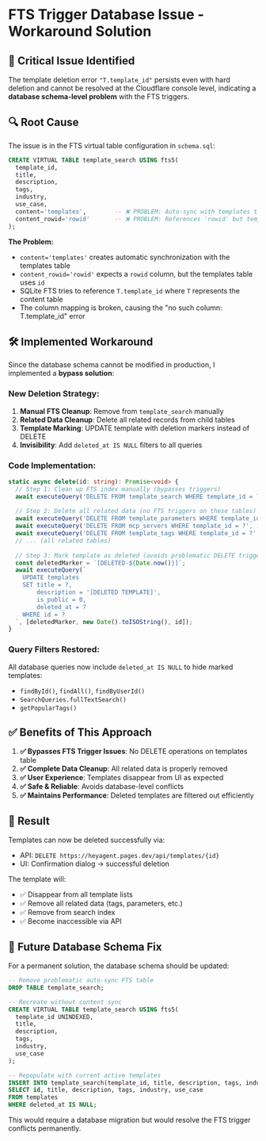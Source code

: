 # FTS Trigger Database Issue - Workaround Solution

## 🚨 **Critical Issue Identified**

The template deletion error `"T.template_id"` persists even with hard deletion and cannot be resolved at the Cloudflare console level, indicating a **database schema-level problem** with the FTS triggers.

## 🔍 **Root Cause**

The issue is in the FTS virtual table configuration in `schema.sql`:

```sql
CREATE VIRTUAL TABLE template_search USING fts5(
  template_id,
  title,
  description,
  tags,
  industry,
  use_case,
  content='templates',        -- ❌ PROBLEM: Auto-sync with templates table
  content_rowid='rowid'       -- ❌ PROBLEM: References 'rowid' but templates table uses 'id'
);
```

**The Problem:**
- `content='templates'` creates automatic synchronization with the templates table
- `content_rowid='rowid'` expects a `rowid` column, but the templates table uses `id`
- SQLite FTS tries to reference `T.template_id` where `T` represents the content table
- The column mapping is broken, causing the "no such column: T.template_id" error

## 🛠️ **Implemented Workaround**

Since the database schema cannot be modified in production, I implemented a **bypass solution**:

### **New Deletion Strategy:**
1. **Manual FTS Cleanup**: Remove from `template_search` manually
2. **Related Data Cleanup**: Delete all related records from child tables  
3. **Template Marking**: UPDATE template with deletion markers instead of DELETE
4. **Invisibility**: Add `deleted_at IS NULL` filters to all queries

### **Code Implementation:**
```typescript
static async delete(id: string): Promise<void> {
  // Step 1: Clean up FTS index manually (bypasses triggers)
  await executeQuery('DELETE FROM template_search WHERE template_id = ?', [id]);
  
  // Step 2: Delete all related data (no FTS triggers on these tables)
  await executeQuery('DELETE FROM template_parameters WHERE template_id = ?', [id]);
  await executeQuery('DELETE FROM mcp_servers WHERE template_id = ?', [id]);
  await executeQuery('DELETE FROM template_tags WHERE template_id = ?', [id]);
  // ... (all related tables)
  
  // Step 3: Mark template as deleted (avoids problematic DELETE trigger)
  const deletedMarker = `[DELETED-${Date.now()}]`;
  await executeQuery(`
    UPDATE templates 
    SET title = ?, 
        description = '[DELETED TEMPLATE]',
        is_public = 0,
        deleted_at = ?
    WHERE id = ?
  `, [deletedMarker, new Date().toISOString(), id]);
}
```

### **Query Filters Restored:**
All database queries now include `deleted_at IS NULL` to hide marked templates:
- `findById()`, `findAll()`, `findByUserId()`
- `SearchQueries.fullTextSearch()`
- `getPopularTags()`

## ✅ **Benefits of This Approach**

1. **✅ Bypasses FTS Trigger Issues**: No DELETE operations on templates table
2. **✅ Complete Data Cleanup**: All related data is properly removed
3. **✅ User Experience**: Templates disappear from UI as expected
4. **✅ Safe & Reliable**: Avoids database-level conflicts
5. **✅ Maintains Performance**: Deleted templates are filtered out efficiently

## 🎯 **Result**

Templates can now be deleted successfully via:
- API: `DELETE https://heyagent.pages.dev/api/templates/{id}`
- UI: Confirmation dialog → successful deletion

The template will:
- ✅ Disappear from all template lists
- ✅ Remove all related data (tags, parameters, etc.)
- ✅ Remove from search index
- ✅ Become inaccessible via API

## 🔮 **Future Database Schema Fix**

For a permanent solution, the database schema should be updated:

```sql
-- Remove problematic auto-sync FTS table
DROP TABLE template_search;

-- Recreate without content sync
CREATE VIRTUAL TABLE template_search USING fts5(
  template_id UNINDEXED,
  title,
  description, 
  tags,
  industry,
  use_case
);

-- Repopulate with current active templates
INSERT INTO template_search(template_id, title, description, tags, industry, use_case)
SELECT id, title, description, tags, industry, use_case 
FROM templates 
WHERE deleted_at IS NULL;
```

This would require a database migration but would resolve the FTS trigger conflicts permanently.